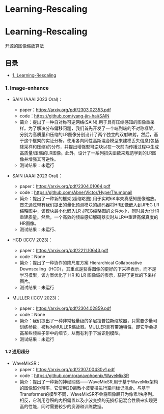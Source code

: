 # Learning-Rescaling

# Learning-Rescaling
开源的图像缩放算法  

## 目录
  - [1. Learning-Rescaling](#1-Learning-Rescaling)

    
###  1. <a name='Image-enhance'></a>Image-enhance
* SAIN (AAAI 2023 Oral)：
  * paper：https://arxiv.org/pdf/2303.02353.pdf
  * code：https://github.com/yang-jin-hai/SAIN
  * 简介：提出了一种自对称可逆网络(SAIN),用于具有压缩感知的图像重采样。为了解决分布偏移问题，我们首先开发了一个端到端的不对称框架，分别为高质量和压缩的LR图像分别设计了两个独立的双射映射。然后，基于这个框架的实证分析，使用各向同性高斯混合模型来建模丢失信息(包括降采样和压缩)的分布，并提出增强型可逆块以在一次前向传播过程中生成高质量/压缩的LR图像。此外，设计了一系列损失函数来规范学到的LR图像并增强其可逆性。
  * 测试结果：未运行

* SAIN (AAAI 2023 Oral)：
  * paper：https://arxiv.org/pdf/2304.01064.pdf
  * code：https://github.com/AbnerVictor/HyperThumbnail
  * 简介：提出了一种新的框架(超缩略图),用于实时6K率失真感知图像缩放。首先通过带有我们提出的量化预测模块的编码器将HR图像嵌入到JPEG LR缩略图中，该模块最小化嵌入LR JPEG缩略图的文件大小，同时最大化HR重建质量。然后，一个高效的频率感知解码器实时从LR中重建高保真度的HR图像。
  * 测试结果：未运行、

* HCD (ICCV 2023)：
  * paper：https://arxiv.org/pdf/2211.10643.pdf
  * code：None
  * 简介：提出了一种协作的降尺度方案 Hierarchical Collaborative Downscaling（HCD），其重点是获得图像的更好的下采样表示，而不是学习模型，该方案优化了 HR 和 LR 图像域的表示，获得了更优的下采样图片。
  * 测试结果：未运行

* MULLER (ICCV 2023)：
  * paper：https://arxiv.org/pdf/2304.02859.pdf
  * code：None
  * 简介：我们提出了一种非常轻量级的多层拉普拉斯缩放器，只需要少量可训练参数，被称为MULLER缩放器。MULLER具有带通特性，即它学会提高某些频率子带中的细节，从而有利于下游识别模型。
  * 测试结果：未运行

#### 1.2 通用超分
* WaveMixSR：
  * paper：https://arxiv.org/pdf/2307.00430v1.pdf
  * code：https://github.com/pranavphoenix/WaveMixSR
  * 简介：提出了一种新的神经网络——WaveMixSR,用于基于WaveMix架构的图像超分辨率，它使用2D离散小波变换进行空间标记混合。与基于Transformer的模型不同，WaveMixSR不会将图像展开为像素/块序列。相反，它利用卷积的内积偏置以及小波变换的无损标记混合性质来实现更高的性能，同时需要较少的资源和训练数据。
